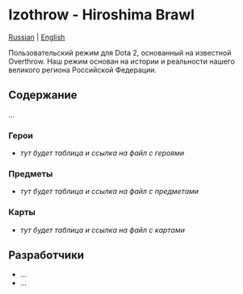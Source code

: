 # Izothrow - Hiroshima Brawl

[Russian](README_RU.md) | [English](README.md)

Пользовательский режим для Dota 2, основанный на известной Overthrow. Наш режим основан на истории и реальности нашего великого региона Российской Федерации.

## Содержание

...

### Герои

- *тут будет таблица и ссылка на файл с героями*

### Предметы

- *тут будет таблица и ссылка на файл с предметами*

### Карты

- *тут будет таблица и ссылка на файл с картами*

## Разработчики

- ...
- ...
  